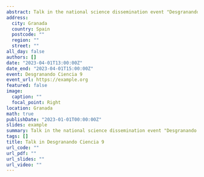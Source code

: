 ```yaml
---
abstract: Talk in the national science dissemination event "Desgranando Ciencia" in Granada, Spain. The talk was about my research on recommendation systems, their advantages and limitations.
address:
  city: Granada
  country: Spain
  postcode: ""
  region: ""
  street: ""
all_day: false
authors: []
date: "2023-04-01T13:00:00Z"
date_end: "2023-04-01T15:00:00Z"
event: Desgranando Ciencia 9
event_url: https://example.org
featured: false
image:
  caption: ""
  focal_point: Right
location: Granada
math: true
publishDate: "2023-01-01T00:00:00Z"
slides: example
summary: Talk in the national science dissemination event "Desgranando Ciencia" in Granada, Spain. The talk was about my research on recommendation systems, their advantages and limitations.
tags: []
title: Talk in Desgranando Ciencia 9
url_code: ""
url_pdf: ""
url_slides: ""
url_video: ""
---
```



